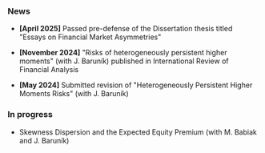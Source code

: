<!-- <h1 id="news"></h1> -->
<!-- <h2 style="margin: 60px 0px -15px;">News</h2> -->
<!-- <h2>News</h2> -->

### News

- **[April 2025]** Passed pre-defense of the Dissertation thesis titled "Essays on Financial Market Asymmetries"

- **[November 2024]** "Risks of heterogeneously persistent higher moments" (with J. Baruník) published in International Review of Financial Analysis

- **[May 2024]** Submitted revision of "Heterogeneously Persistent Higher 
Moments Risks" (with J. Baruník) 

### In progress

- Skewness Dispersion and the Expected Equity Premium (with M. Babiak and J. Baruník)


